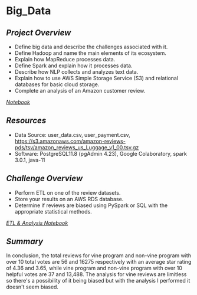 # Big_Data

## ***Project Overview***

  * Define big data and describe the challenges associated with it.
  * Define Hadoop and name the main elements of its ecosystem.
  * Explain how MapReduce processes data.
  * Define Spark and explain how it processes data.
  * Describe how NLP collects and analyzes text data.
  * Explain how to use AWS Simple Storage Service (S3) and relational databases for basic cloud storage.
  * Complete an analysis of an Amazon customer review.
  
  
*[Notebook](https://drive.google.com/drive/folders/1qx8h5TqduK-GTRND4qoUBrV53gcCykFF?usp=sharing)*

  ## ***Resources***
  
  * Data Source: user_data.csv, user_payment.csv, https://s3.amazonaws.com/amazon-reviews-pds/tsv/amazon_reviews_us_Luggage_v1_00.tsv.gz
  * Software: PostgreSQL11.8 (pgAdmin 4.23), Google Colaboratory, spark 3.0.1, java-11
  
 
## ***Challenge Overview***

  * Perform ETL on one of the review datasets.
  * Store your results on an AWS RDS database.
  * Determine if reviews are biased using PySpark or SQL with the appropriate statistical methods.
  
  
*[ETL & Analysis Notebook](https://drive.google.com/drive/folders/1xnlvjozsIPmJrQALU9nNKn2WUjCrE1_W?usp=sharing)*

  
## ***Summary***

In conclusion, the total reviews for vine program and non-vine program with over 10 total votes are 56 and 16275 respectively with an average star rating of 4.36 and 3.65, while vine program and non-vine program with over 10 helpful votes are 37 and 13,488. The analysis for vine reviews are limitless so there's a possibility of it being biased but with the analysis I performed it doesn't seem biased.
